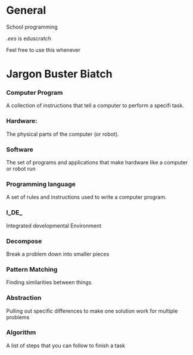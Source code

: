 # General

School programming

_.ees_ is eduscratch

Feel free to use this whenever

# Jargon Buster Biatch

### Computer Program

A collection of instructions that tell a computer to perform a specifi task.

### Hardware:

The physical parts of the computer (or robot).

### **Software**

The set of programs and applications that make hardware like a computer or robot run

### Programming language 

A set of rules and instructions used to write a computer program. 

### I_DE_

Integrated developmental Environment

### Decompose

Break a problem down into smaller pieces

### Pattern Matching

Finding similarities between things

### Abstraction
 
Pulling out specific differences to make one solution work for multiple problems

### Algorithm
 
A list of steps that you can follow to finish a task
